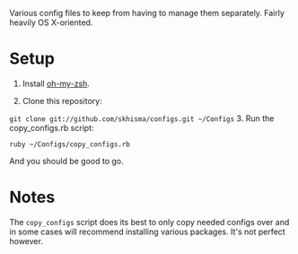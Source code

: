 Various config files to keep from having to manage them separately. Fairly heavily OS X-oriented.

Setup
============

1. Install [oh-my-zsh](https://github.com/robbyrussell/oh-my-zsh).

2. Clone this repository:

  ```git clone git://github.com/skhisma/configs.git ~/Configs```
3. Run the copy_configs.rb script:
  
  ```ruby ~/Configs/copy_configs.rb```

And you should be good to go.


Notes
=====

The `copy_configs` script does its best to only copy needed configs over and in some cases will recommend installing various packages. It's not perfect however.
